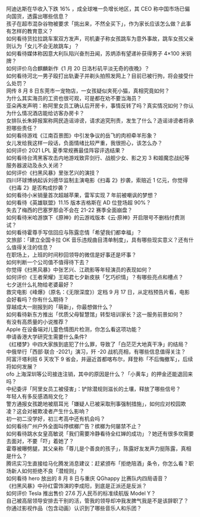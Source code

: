 阿迪达斯在华收入下跌 16% ，成全球唯一负增长地区，其 CEO 称中国市场已偏向国货，透露出哪些信息？  
孩子在超市混杂谷物被要求「挑出来，不然全买下」，作为家长应该怎么做？此事有怎样的教育意义？  
如何看待货拉拉跳车案双方发声，司机妻子称女孩跳车为意外事故，跳车女孩父亲则认为「女儿不会无故跳车」？  
如何看待媒体称因意大利队陷兴奋剂丑闻，苏炳添有望递补获得男子 4×100 米铜牌？  
如何评价乌合麒麟新作《1 月 20 日洛杉矶平淡无奇的夜晚》？  
如何看待河北一男子殴打出轨妻子并剃头拍照发网上？目前已被行拘，将会接受什么处罚？  
网传 8 月 8 日东莞市一宠物店，一女孩疑似夹死小猫，真相究竟如何？  
为什么其实海员的工资也很可观，可是都在劝不要当海员？  
亚朵再发声明：称阿里女员工确认后开房卡，事情反转了吗？真实情况如何？你认为什么情况酒店能给访客办房卡？  
女排队长朱婷报案称网民造谣诽谤，请求追究刑责，发生了什么？造谣诽谤者将承担哪些责任？  
如何看待游戏《江南百景图》中引发争议的岳飞的肉袒牵羊形象？  
女儿发给我这样一段话，负面情绪比较严重，我很担心，该怎么办？  
如何评价 2021 LPL 夏季常规赛最佳阵容评选结果？  
如何看待台湾黑客攻击内地游戏致弈剑行、战舰少女、影之刃 3 和姬魔恋战纪等服务器波动及永久关闭？  
如何评价《扫黑风暴》里张艺兴的演技？  
四川环球博纳起诉刘德华监制主演电影《扫毒 2》抄袭，索赔近 1 亿元，你觉得《扫毒 2》是否构成抄袭？  
如何看待小米销量首次超越苹果，雷军实现 7 年前被嘲讽的梦想？  
如何看待《英雄联盟》11.15 版本吉格斯在 AD 位登场超 90%？  
失去了梅西的巴塞罗那会不会在 21-22 赛季全面崩盘？  
如何看待米哈游旗下《原神》的云游戏版本《云·原神》开启限号不删档付费测试？  
如何看待霍尊手写信回应与陈露恋情「希望我们都幸福」？  
文旅部：「建立全国卡拉 OK 音乐违规曲目清单制度」，具有哪些现实意义？还有什么值得关注的信息？  
在职场上，上班的时间秒回领导的微信是好事还是坏事？  
如何判断一个公司值不值得待下去？  
你觉得《扫黑风暴》中张艺兴、江疏影等年轻演员的表现如何？  
如何评价《王者荣耀》王昭君七夕新皮肤「乞巧织情」？有哪些亮点和槽点？  
七夕送什么礼物给老婆最好？  
救灾电影《峰爆》（原名：《无限深度》）定档 9 月 17 日，从定档预告片看，电影会好看吗？你有什么期待？  
穿越成大一刚报到的「萌新」，你最想做什么？  
如何看待新东方推出「优质父母智慧馆」转型培训家长？这一服务前景如何？  
有没有高质量的小说推荐？  
Apple 在设备端对儿童色情图片检测，你怎么看这项功能？  
申请香港大学研究生需要什么条件?  
《红楼梦》中四大家族到底犯了什么罪，导致了「白茫茫大地真干净」的结局？  
中俄举行「西部·联合 -2021」演习，歼 -20 战机亮相，有哪些信息值得关注？  
阿富汗塔利班 6 天攻下 9 省会，并逼近首都喀布尔，拜登称「不后悔撤军」，后续将如何发展？  
ofo 上海深圳等公司接连注销，其中的原因是什么？「小黄车」的押金还能退回来吗？  
中纪委评「阿里女员工被侵害」：铲除潜规则滋长的土壤，释放了哪些信号？  
年轻人有多反感酒局文化？  
警方通报女孩跪地被扇耳光「嫌疑人已被采取刑事强制措施」，如何应对校园欺凌？这会对被欺凌者产生什么影响？  
初一初二没学好，初三考高中还有机会吗？  
如何看待广州户外全面叫停槟榔广告？槟榔为何屡禁不止？  
如何看待跳水女皇高敏说「我们需要冷静看待全红婵的成功」？她还有很多坎需要去面对，不要「吓」着她了？  
霍尊被曝劈腿，其父亲称「尊儿是个善良的孩子」，陈露好友发声力挺陈露，真相是什么？  
腾讯实习生直接给马化腾发消息建议：赶紧颁布「拒绝陪酒」条令，你怎么看？职场新人如何拒绝不良「潜规则」？  
如何看待 hero 放出的 8 月 8 日与重庆 QGhappy 比赛队内四局语音？  
《扫黑风暴》中孙红雷饰演的李成阳，到底是正派还是反派？  
如何评价 Tesla 推出售价 27.6 万人民币的标准续航版 Model Y？  
自己被高层领导安排去干别的活，管我的领导却冲我发脾气我是不是该辞职了？  
你通过影视作品（包含动画）认识到了哪些音乐人和乐团？  
